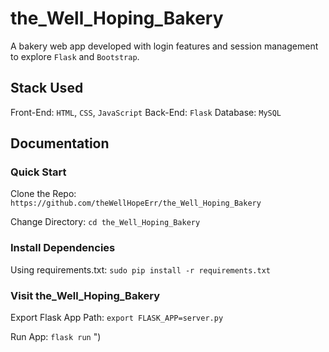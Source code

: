 # the_Well_Hoping_Bakery
A bakery web app developed with login features and session management to explore ```Flask``` and ```Bootstrap```.

## Stack Used
Front-End: ```HTML```, ```CSS```, ```JavaScript```
Back-End: ```Flask```
Database: ```MySQL```

## Documentation

### Quick Start
Clone the Repo: ```https://github.com/theWellHopeErr/the_Well_Hoping_Bakery```

Change Directory: ```cd the_Well_Hoping_Bakery```

### Install Dependencies
Using requirements.txt: ```sudo pip install -r requirements.txt```

### Visit the_Well_Hoping_Bakery
Export Flask App Path: ```export FLASK_APP=server.py```

Run App: ```flask run```
")

